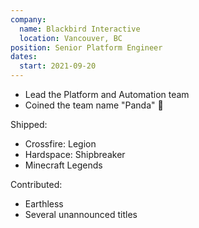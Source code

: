 ```yaml
---
company:
  name: Blackbird Interactive
  location: Vancouver, BC
position: Senior Platform Engineer
dates:
  start: 2021-09-20
---
```


* Lead the Platform and Automation team
* Coined the team name "Panda" 🐼

Shipped:

* Crossfire: Legion
* Hardspace: Shipbreaker
* Minecraft Legends

Contributed:

* Earthless
* Several unannounced titles
